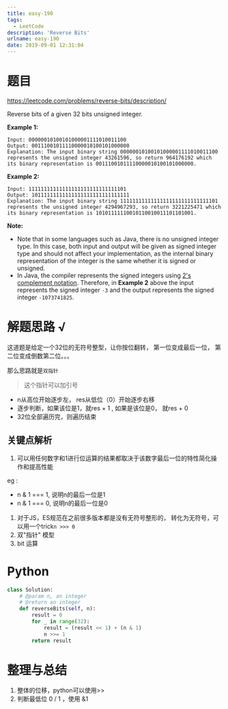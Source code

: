 ```yaml
---
title: easy-190
tags:
  - LeetCode
description: 'Reverse Bits'
urlname: easy-190
date: 2019-09-01 12:31:04
---
```


# 题目

https://leetcode.com/problems/reverse-bits/description/

Reverse bits of a given 32 bits unsigned integer.

**Example 1:**

```
Input: 00000010100101000001111010011100
Output: 00111001011110000010100101000000
Explanation: The input binary string 00000010100101000001111010011100 represents the unsigned integer 43261596, so return 964176192 which its binary representation is 00111001011110000010100101000000.
```

**Example 2:**

```
Input: 11111111111111111111111111111101
Output: 10111111111111111111111111111111
Explanation: The input binary string 11111111111111111111111111111101 represents the unsigned integer 4294967293, so return 3221225471 which its binary representation is 10101111110010110010011101101001.
```

 

**Note:**

- Note that in some languages such as Java, there is no unsigned integer type. In this case, both input and output will be given as signed integer type and should not affect your implementation, as the internal binary representation of the integer is the same whether it is signed or unsigned.
- In Java, the compiler represents the signed integers using [2's complement notation](https://en.wikipedia.org/wiki/Two's_complement). Therefore, in **Example 2** above the input represents the signed integer `-3` and the output represents the signed integer `-1073741825`.

 

# 解题思路 √

这道题是给定一个32位的无符号整型，让你按位翻转， 第一位变成最后一位， 第二位变成倒数第二位。。。

那么思路就是`双指针`

> 这个指针可以加引号

- n从高位开始逐步左， res从低位（0）开始逐步右移
- 逐步判断，如果该位是1，就res + 1 , 如果是该位是0， 就res + 0
- 32位全部遍历完，则遍历结束

## 关键点解析

1. 可以用任何数字和1进行位运算的结果都取决于该数字最后一位的特性简化操作和提高性能

eg :

- n & 1 === 1, 说明n的最后一位是1
- n & 1 === 0, 说明n的最后一位是0

1. 对于JS，ES规范在之前很多版本都是没有无符号整形的， 转化为无符号，可以用一个trick`n >>> 0`
2. 双"指针" 模型
3. bit 运算

# Python

```python
class Solution:
    # @param n, an integer
    # @return an integer
    def reverseBits(self, n):
        result = 0
        for _ in range(32):
            result = (result << 1) + (n & 1)
            n >>= 1
        return result
```



# 整理与总结

1. 整体的位移，python可以使用>>
2. 判断最低位 0 / 1 ，使用 &1

